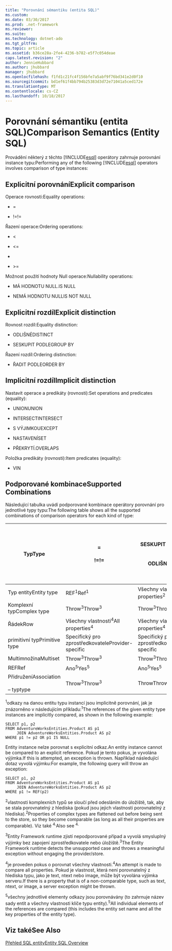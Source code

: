 ```yaml
---
title: "Porovnání sémantiku (entita SQL)"
ms.custom: 
ms.date: 03/30/2017
ms.prod: .net-framework
ms.reviewer: 
ms.suite: 
ms.technology: dotnet-ado
ms.tgt_pltfrm: 
ms.topic: article
ms.assetid: b36ce28a-2fe4-4236-b782-e5f7c054deae
caps.latest.revision: "2"
author: JennieHubbard
ms.author: jhubbard
manager: jhubbard
ms.openlocfilehash: f1fd1c21fc4f156bfe7a5abf9f76bd341e2d0f10
ms.sourcegitcommit: bd1ef61f4bb794b25383d3d72e71041a5ced172e
ms.translationtype: MT
ms.contentlocale: cs-CZ
ms.lasthandoff: 10/18/2017
---
```

# <a name="comparison-semantics-entity-sql"></a><span data-ttu-id="6117b-102">Porovnání sémantiku (entita SQL)</span><span class="sxs-lookup"><span data-stu-id="6117b-102">Comparison Semantics (Entity SQL)</span></span>
<span data-ttu-id="6117b-103">Provádění některý z těchto [!INCLUDE[esql](../../../../../../includes/esql-md.md)] operátory zahrnuje porovnání instance typu:</span><span class="sxs-lookup"><span data-stu-id="6117b-103">Performing any of the following [!INCLUDE[esql](../../../../../../includes/esql-md.md)] operators involves comparison of type instances:</span></span>  
  
## <a name="explicit-comparison"></a><span data-ttu-id="6117b-104">Explicitní porovnání</span><span class="sxs-lookup"><span data-stu-id="6117b-104">Explicit comparison</span></span>  
 <span data-ttu-id="6117b-105">Operace rovnosti:</span><span class="sxs-lookup"><span data-stu-id="6117b-105">Equality operations:</span></span>  
  
-   =  
  
-   <span data-ttu-id="6117b-106">!=</span><span class="sxs-lookup"><span data-stu-id="6117b-106">!=</span></span>  
  
 <span data-ttu-id="6117b-107">Řazení operace:</span><span class="sxs-lookup"><span data-stu-id="6117b-107">Ordering operations:</span></span>  
  
-   <  
  
-   \<=  
  
-   >  
  
-   \>=  
  
 <span data-ttu-id="6117b-108">Možnost použití hodnoty Null operace:</span><span class="sxs-lookup"><span data-stu-id="6117b-108">Nullability operations:</span></span>  
  
-   <span data-ttu-id="6117b-109">MÁ HODNOTU NULL.</span><span class="sxs-lookup"><span data-stu-id="6117b-109">IS NULL</span></span>  
  
-   <span data-ttu-id="6117b-110">NEMÁ HODNOTU NULL</span><span class="sxs-lookup"><span data-stu-id="6117b-110">IS NOT NULL</span></span>  
  
## <a name="explicit-distinction"></a><span data-ttu-id="6117b-111">Explicitní rozdíl</span><span class="sxs-lookup"><span data-stu-id="6117b-111">Explicit distinction</span></span>  
 <span data-ttu-id="6117b-112">Rovnost rozdíl:</span><span class="sxs-lookup"><span data-stu-id="6117b-112">Equality distinction:</span></span>  
  
-   <span data-ttu-id="6117b-113">ODLIŠNÉ</span><span class="sxs-lookup"><span data-stu-id="6117b-113">DISTINCT</span></span>  
  
-   <span data-ttu-id="6117b-114">SESKUPIT PODLE</span><span class="sxs-lookup"><span data-stu-id="6117b-114">GROUP BY</span></span>  
  
 <span data-ttu-id="6117b-115">Řazení rozdíl:</span><span class="sxs-lookup"><span data-stu-id="6117b-115">Ordering distinction:</span></span>  
  
-   <span data-ttu-id="6117b-116">ŘADIT PODLE</span><span class="sxs-lookup"><span data-stu-id="6117b-116">ORDER BY</span></span>  
  
## <a name="implicit-distinction"></a><span data-ttu-id="6117b-117">Implicitní rozdíl</span><span class="sxs-lookup"><span data-stu-id="6117b-117">Implicit distinction</span></span>  
 <span data-ttu-id="6117b-118">Nastavit operace a predikáty (rovnosti):</span><span class="sxs-lookup"><span data-stu-id="6117b-118">Set operations and predicates (equality):</span></span>  
  
-   <span data-ttu-id="6117b-119">UNION</span><span class="sxs-lookup"><span data-stu-id="6117b-119">UNION</span></span>  
  
-   <span data-ttu-id="6117b-120">INTERSECT</span><span class="sxs-lookup"><span data-stu-id="6117b-120">INTERSECT</span></span>  
  
-   <span data-ttu-id="6117b-121">S VÝJIMKOU</span><span class="sxs-lookup"><span data-stu-id="6117b-121">EXCEPT</span></span>  
  
-   <span data-ttu-id="6117b-122">NASTAVENÍ</span><span class="sxs-lookup"><span data-stu-id="6117b-122">SET</span></span>  
  
-   <span data-ttu-id="6117b-123">PŘEKRYTÍ.</span><span class="sxs-lookup"><span data-stu-id="6117b-123">OVERLAPS</span></span>  
  
 <span data-ttu-id="6117b-124">Položka predikáty (rovnosti):</span><span class="sxs-lookup"><span data-stu-id="6117b-124">Item predicates (equality):</span></span>  
  
-   <span data-ttu-id="6117b-125">V</span><span class="sxs-lookup"><span data-stu-id="6117b-125">IN</span></span>  
  
## <a name="supported-combinations"></a><span data-ttu-id="6117b-126">Podporované kombinace</span><span class="sxs-lookup"><span data-stu-id="6117b-126">Supported Combinations</span></span>  
 <span data-ttu-id="6117b-127">Následující tabulka uvádí podporované kombinace operátory porovnání pro jednotlivé typy typu:</span><span class="sxs-lookup"><span data-stu-id="6117b-127">The following table shows all the supported combinations of comparison operators for each kind of type:</span></span>  
  
|<span data-ttu-id="6117b-128">**Typ**</span><span class="sxs-lookup"><span data-stu-id="6117b-128">**Type**</span></span>|**=**<br /><br /> <span data-ttu-id="6117b-129">**!=**</span><span class="sxs-lookup"><span data-stu-id="6117b-129">**!=**</span></span>|<span data-ttu-id="6117b-130">**SESKUPIT PODLE**</span><span class="sxs-lookup"><span data-stu-id="6117b-130">**GROUP BY**</span></span><br /><br /> <span data-ttu-id="6117b-131">**ODLIŠNÉ**</span><span class="sxs-lookup"><span data-stu-id="6117b-131">**DISTINCT**</span></span>|<span data-ttu-id="6117b-132">**SJEDNOCENÍ**</span><span class="sxs-lookup"><span data-stu-id="6117b-132">**UNION**</span></span><br /><br /> <span data-ttu-id="6117b-133">**INTERSECT**</span><span class="sxs-lookup"><span data-stu-id="6117b-133">**INTERSECT**</span></span><br /><br /> <span data-ttu-id="6117b-134">**S VÝJIMKOU**</span><span class="sxs-lookup"><span data-stu-id="6117b-134">**EXCEPT**</span></span><br /><br /> <span data-ttu-id="6117b-135">**NASTAVENÍ**</span><span class="sxs-lookup"><span data-stu-id="6117b-135">**SET**</span></span><br /><br /> <span data-ttu-id="6117b-136">**PŘEKRYTÍ.**</span><span class="sxs-lookup"><span data-stu-id="6117b-136">**OVERLAPS**</span></span>|<span data-ttu-id="6117b-137">**V**</span><span class="sxs-lookup"><span data-stu-id="6117b-137">**IN**</span></span>|<span data-ttu-id="6117b-138">**<   <=**</span><span class="sxs-lookup"><span data-stu-id="6117b-138">**<   <=**</span></span><br /><br /> <span data-ttu-id="6117b-139">**>   >=**</span><span class="sxs-lookup"><span data-stu-id="6117b-139">**>   >=**</span></span>|<span data-ttu-id="6117b-140">**ŘADIT PODLE**</span><span class="sxs-lookup"><span data-stu-id="6117b-140">**ORDER BY**</span></span>|<span data-ttu-id="6117b-141">**MÁ HODNOTU NULL.**</span><span class="sxs-lookup"><span data-stu-id="6117b-141">**IS NULL**</span></span><br /><br /> <span data-ttu-id="6117b-142">**NEMÁ HODNOTU NULL**</span><span class="sxs-lookup"><span data-stu-id="6117b-142">**IS NOT NULL**</span></span>|  
|-|-|-|-|-|-|-|-|  
|<span data-ttu-id="6117b-143">Typ entity</span><span class="sxs-lookup"><span data-stu-id="6117b-143">Entity type</span></span>|<span data-ttu-id="6117b-144">REF<sup>1</sup></span><span class="sxs-lookup"><span data-stu-id="6117b-144">Ref<sup>1</sup></span></span>|<span data-ttu-id="6117b-145">Všechny vlastnosti<sup>2</sup></span><span class="sxs-lookup"><span data-stu-id="6117b-145">All properties<sup>2</sup></span></span>|<span data-ttu-id="6117b-146">Všechny vlastnosti<sup>2</sup></span><span class="sxs-lookup"><span data-stu-id="6117b-146">All properties<sup>2</sup></span></span>|<span data-ttu-id="6117b-147">Všechny vlastnosti<sup>2</sup></span><span class="sxs-lookup"><span data-stu-id="6117b-147">All properties<sup>2</sup></span></span>|<span data-ttu-id="6117b-148">Throw<sup>3</sup></span><span class="sxs-lookup"><span data-stu-id="6117b-148">Throw<sup>3</sup></span></span>|<span data-ttu-id="6117b-149">Throw<sup>3</sup></span><span class="sxs-lookup"><span data-stu-id="6117b-149">Throw<sup>3</sup></span></span>|<span data-ttu-id="6117b-150">REF<sup>1</sup></span><span class="sxs-lookup"><span data-stu-id="6117b-150">Ref<sup>1</sup></span></span>|  
|<span data-ttu-id="6117b-151">Komplexní typ</span><span class="sxs-lookup"><span data-stu-id="6117b-151">Complex type</span></span>|<span data-ttu-id="6117b-152">Throw<sup>3</sup></span><span class="sxs-lookup"><span data-stu-id="6117b-152">Throw<sup>3</sup></span></span>|<span data-ttu-id="6117b-153">Throw<sup>3</sup></span><span class="sxs-lookup"><span data-stu-id="6117b-153">Throw<sup>3</sup></span></span>|<span data-ttu-id="6117b-154">Throw<sup>3</sup></span><span class="sxs-lookup"><span data-stu-id="6117b-154">Throw<sup>3</sup></span></span>|<span data-ttu-id="6117b-155">Throw<sup>3</sup></span><span class="sxs-lookup"><span data-stu-id="6117b-155">Throw<sup>3</sup></span></span>|<span data-ttu-id="6117b-156">Throw<sup>3</sup></span><span class="sxs-lookup"><span data-stu-id="6117b-156">Throw<sup>3</sup></span></span>|<span data-ttu-id="6117b-157">Throw<sup>3</sup></span><span class="sxs-lookup"><span data-stu-id="6117b-157">Throw<sup>3</sup></span></span>|<span data-ttu-id="6117b-158">Throw<sup>3</sup></span><span class="sxs-lookup"><span data-stu-id="6117b-158">Throw<sup>3</sup></span></span>|  
|<span data-ttu-id="6117b-159">Řádek</span><span class="sxs-lookup"><span data-stu-id="6117b-159">Row</span></span>|<span data-ttu-id="6117b-160">Všechny vlastnosti<sup>4</sup></span><span class="sxs-lookup"><span data-stu-id="6117b-160">All properties<sup>4</sup></span></span>|<span data-ttu-id="6117b-161">Všechny vlastnosti<sup>4</sup></span><span class="sxs-lookup"><span data-stu-id="6117b-161">All properties<sup>4</sup></span></span>|<span data-ttu-id="6117b-162">Všechny vlastnosti<sup>4</sup></span><span class="sxs-lookup"><span data-stu-id="6117b-162">All properties<sup>4</sup></span></span>|<span data-ttu-id="6117b-163">Throw<sup>3</sup></span><span class="sxs-lookup"><span data-stu-id="6117b-163">Throw<sup>3</sup></span></span>|<span data-ttu-id="6117b-164">Throw<sup>3</sup></span><span class="sxs-lookup"><span data-stu-id="6117b-164">Throw<sup>3</sup></span></span>|<span data-ttu-id="6117b-165">Všechny vlastnosti<sup>4</sup></span><span class="sxs-lookup"><span data-stu-id="6117b-165">All properties<sup>4</sup></span></span>|<span data-ttu-id="6117b-166">Throw<sup>3</sup></span><span class="sxs-lookup"><span data-stu-id="6117b-166">Throw<sup>3</sup></span></span>|  
|<span data-ttu-id="6117b-167">primitivní typ</span><span class="sxs-lookup"><span data-stu-id="6117b-167">Primitive type</span></span>|<span data-ttu-id="6117b-168">Specifický pro zprostředkovatele</span><span class="sxs-lookup"><span data-stu-id="6117b-168">Provider-specific</span></span>|<span data-ttu-id="6117b-169">Specifický pro zprostředkovatele</span><span class="sxs-lookup"><span data-stu-id="6117b-169">Provider-specific</span></span>|<span data-ttu-id="6117b-170">Specifický pro zprostředkovatele</span><span class="sxs-lookup"><span data-stu-id="6117b-170">Provider-specific</span></span>|<span data-ttu-id="6117b-171">Specifický pro zprostředkovatele</span><span class="sxs-lookup"><span data-stu-id="6117b-171">Provider-specific</span></span>|<span data-ttu-id="6117b-172">Specifický pro zprostředkovatele</span><span class="sxs-lookup"><span data-stu-id="6117b-172">Provider-specific</span></span>|<span data-ttu-id="6117b-173">Specifický pro zprostředkovatele</span><span class="sxs-lookup"><span data-stu-id="6117b-173">Provider-specific</span></span>|<span data-ttu-id="6117b-174">Specifický pro zprostředkovatele</span><span class="sxs-lookup"><span data-stu-id="6117b-174">Provider-specific</span></span>|  
|<span data-ttu-id="6117b-175">Multimnožina</span><span class="sxs-lookup"><span data-stu-id="6117b-175">Multiset</span></span>|<span data-ttu-id="6117b-176">Throw<sup>3</sup></span><span class="sxs-lookup"><span data-stu-id="6117b-176">Throw<sup>3</sup></span></span>|<span data-ttu-id="6117b-177">Throw<sup>3</sup></span><span class="sxs-lookup"><span data-stu-id="6117b-177">Throw<sup>3</sup></span></span>|<span data-ttu-id="6117b-178">Throw<sup>3</sup></span><span class="sxs-lookup"><span data-stu-id="6117b-178">Throw<sup>3</sup></span></span>|<span data-ttu-id="6117b-179">Throw<sup>3</sup></span><span class="sxs-lookup"><span data-stu-id="6117b-179">Throw<sup>3</sup></span></span>|<span data-ttu-id="6117b-180">Throw<sup>3</sup></span><span class="sxs-lookup"><span data-stu-id="6117b-180">Throw<sup>3</sup></span></span>|<span data-ttu-id="6117b-181">Throw<sup>3</sup></span><span class="sxs-lookup"><span data-stu-id="6117b-181">Throw<sup>3</sup></span></span>|<span data-ttu-id="6117b-182">Throw<sup>3</sup></span><span class="sxs-lookup"><span data-stu-id="6117b-182">Throw<sup>3</sup></span></span>|  
|<span data-ttu-id="6117b-183">REF</span><span class="sxs-lookup"><span data-stu-id="6117b-183">Ref</span></span>|<span data-ttu-id="6117b-184">Ano<sup>5</sup></span><span class="sxs-lookup"><span data-stu-id="6117b-184">Yes<sup>5</sup></span></span>|<span data-ttu-id="6117b-185">Ano<sup>5</sup></span><span class="sxs-lookup"><span data-stu-id="6117b-185">Yes<sup>5</sup></span></span>|<span data-ttu-id="6117b-186">Ano<sup>5</sup></span><span class="sxs-lookup"><span data-stu-id="6117b-186">Yes<sup>5</sup></span></span>|<span data-ttu-id="6117b-187">Ano<sup>5</sup></span><span class="sxs-lookup"><span data-stu-id="6117b-187">Yes<sup>5</sup></span></span>|<span data-ttu-id="6117b-188">Throw</span><span class="sxs-lookup"><span data-stu-id="6117b-188">Throw</span></span>|<span data-ttu-id="6117b-189">Throw</span><span class="sxs-lookup"><span data-stu-id="6117b-189">Throw</span></span>|<span data-ttu-id="6117b-190">Ano<sup>5</sup></span><span class="sxs-lookup"><span data-stu-id="6117b-190">Yes<sup>5</sup></span></span>|  
|<span data-ttu-id="6117b-191">Přidružení</span><span class="sxs-lookup"><span data-stu-id="6117b-191">Association</span></span><br /><br /> <span data-ttu-id="6117b-192">– typ</span><span class="sxs-lookup"><span data-stu-id="6117b-192">type</span></span>|<span data-ttu-id="6117b-193">Throw<sup>3</sup></span><span class="sxs-lookup"><span data-stu-id="6117b-193">Throw<sup>3</sup></span></span>|<span data-ttu-id="6117b-194">Throw</span><span class="sxs-lookup"><span data-stu-id="6117b-194">Throw</span></span>|<span data-ttu-id="6117b-195">Throw</span><span class="sxs-lookup"><span data-stu-id="6117b-195">Throw</span></span>|<span data-ttu-id="6117b-196">Throw</span><span class="sxs-lookup"><span data-stu-id="6117b-196">Throw</span></span>|<span data-ttu-id="6117b-197">Throw<sup>3</sup></span><span class="sxs-lookup"><span data-stu-id="6117b-197">Throw<sup>3</sup></span></span>|<span data-ttu-id="6117b-198">Throw<sup>3</sup></span><span class="sxs-lookup"><span data-stu-id="6117b-198">Throw<sup>3</sup></span></span>|<span data-ttu-id="6117b-199">Throw<sup>3</sup></span><span class="sxs-lookup"><span data-stu-id="6117b-199">Throw<sup>3</sup></span></span>|  
  
 <span data-ttu-id="6117b-200"><sup>1</sup>odkazy na danou entitu typu instancí jsou implicitně porovnání, jak je znázorněno v následujícím příkladu:</span><span class="sxs-lookup"><span data-stu-id="6117b-200"><sup>1</sup>The references of the given entity type instances are implicitly compared, as shown in the following example:</span></span>  
  
```  
SELECT p1, p2   
FROM AdventureWorksEntities.Product AS p1   
     JOIN AdventureWorksEntities.Product AS p2   
WHERE p1 != p2 OR p1 IS NULL  
```  
  
 <span data-ttu-id="6117b-201">Entity instance nelze porovnat s explicitní odkaz.</span><span class="sxs-lookup"><span data-stu-id="6117b-201">An entity instance cannot be compared to an explicit reference.</span></span> <span data-ttu-id="6117b-202">Pokud je tento pokus, je vyvolána výjimka.</span><span class="sxs-lookup"><span data-stu-id="6117b-202">If this is attempted, an exception is thrown.</span></span> <span data-ttu-id="6117b-203">Například následující dotaz vyvolá výjimku:</span><span class="sxs-lookup"><span data-stu-id="6117b-203">For example, the following query will throw an exception:</span></span>  
  
```  
SELECT p1, p2   
FROM AdventureWorksEntities.Product AS p1   
     JOIN AdventureWorksEntities.Product AS p2   
WHERE p1 != REF(p2)  
```  
  
 <span data-ttu-id="6117b-204"><sup>2</sup>vlastnosti komplexních typů se sloučí před odesláním do úložiště, tak, aby se stala porovnatelný z hlediska (pokud jsou jejich vlastnosti porovnatelný z hlediska).</span><span class="sxs-lookup"><span data-stu-id="6117b-204"><sup>2</sup>Properties of complex types are flattened out before being sent to the store, so they become comparable (as long as all their properties are comparable).</span></span> <span data-ttu-id="6117b-205">Viz také <sup>4.</sup></span><span class="sxs-lookup"><span data-stu-id="6117b-205">Also see <sup>4.</sup></span></span>  
  
 <span data-ttu-id="6117b-206"><sup>3</sup>Entity Framework runtime zjistí nepodporované případ a vyvolá smysluplný výjimky bez zapojení zprostředkovatele nebo úložiště.</span><span class="sxs-lookup"><span data-stu-id="6117b-206"><sup>3</sup>The Entity Framework runtime detects the unsupported case and throws a meaningful exception without engaging the provider/store.</span></span>  
  
 <span data-ttu-id="6117b-207"><sup>4</sup>je proveden pokus o porovnat všechny vlastnosti.</span><span class="sxs-lookup"><span data-stu-id="6117b-207"><sup>4</sup>An attempt is made to compare all properties.</span></span> <span data-ttu-id="6117b-208">Pokud je vlastnost, která není porovnatelný z hlediska typu, jako je text, ntext nebo image, může být vyvolána výjimka serveru.</span><span class="sxs-lookup"><span data-stu-id="6117b-208">If there is a property that is of a non-comparable type, such as text, ntext, or image, a server exception might be thrown.</span></span>  
  
 <span data-ttu-id="6117b-209"><sup>5</sup>všechny jednotlivé elementy odkazy jsou porovnávány (to zahrnuje název sady entit a všechny vlastnosti klíče typu entity).</span><span class="sxs-lookup"><span data-stu-id="6117b-209"><sup>5</sup>All individual elements of the references are compared (this includes the entity set name and all the key properties of the entity type).</span></span>  
  
## <a name="see-also"></a><span data-ttu-id="6117b-210">Viz také</span><span class="sxs-lookup"><span data-stu-id="6117b-210">See Also</span></span>  
 [<span data-ttu-id="6117b-211">Přehled SQL entity</span><span class="sxs-lookup"><span data-stu-id="6117b-211">Entity SQL Overview</span></span>](../../../../../../docs/framework/data/adonet/ef/language-reference/entity-sql-overview.md)
